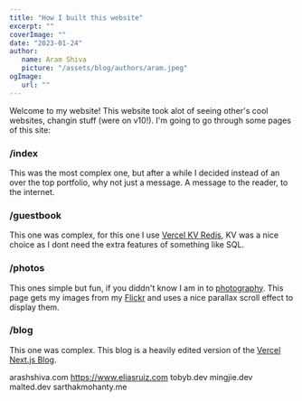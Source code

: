 ```yaml
---
title: "How I built this website"
excerpt: ""
coverImage: ""
date: "2023-01-24"
author:
   name: Aram Shiva
   picture: "/assets/blog/authors/aram.jpeg"
ogImage:
   url: ""
---
```


Welcome to my website! This website took alot of seeing other's cool websites, changin stuff (were on v10!). I'm going to go through some pages of this site:

### /index

This was the most complex one, but after a while I decided instead of an over the top portfolio, why not just a message. A message to the reader, to the internet.

### /guestbook

This one was complex, for this one I use [Vercel KV Redis](https://vercel.com/storage/kv), KV was a nice choice as I dont need the extra features of something like SQL.

### /photos

This ones simple but fun, if you diddn't know I am in to [photography](https://www.aram.sh/uses#:~:text=Photography). This page gets my images from my [Flickr](https://www.flickr.com/photos/191297914@N06/) and uses a nice parallax scroll effect to display them.

### /blog

This one was complex. This blog is a heavily edited version of the [Vercel Next.js Blog](https://github.com/vercel/next.js/tree/canary/examples/blog-starter).

arashshiva.com
https://www.eliasruiz.com
tobyb.dev
mingjie.dev
malted.dev
sarthakmohanty.me
